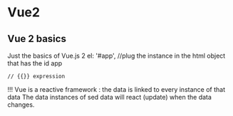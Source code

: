 # Vue2
## Vue 2 basics
Just the basics of Vue.js 2
    el: '#app', //plug the instance in the html object that has the id app

    // {{}} expression
!!! Vue is a reactive framework : the data is linked to every instance of that data
    The data instances of sed data will react (update) when the data changes.